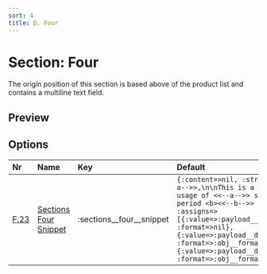 ```yaml
---
sort: 4
title: D. Four
---
```


# Section: Four

The origin position of this section is based above of the product list and contains a multiline text field. 


## Preview

<div >
    <canvas id='canvas' search='four' palette='section_detail'></canvas>
</div>
<script src="../assets/js/marker.js"></script>  
 

## Options

| **Nr** | **Name** | **Key** | **Default** | **Description** |
| :--- | :--- | :--- | :--- | :--- |
| [F.23](/options/#sections) | [Sections Four Snippet](/options/sections__four__snippet) | :sections__four__snippet | `{:content=>nil, :struct=>"Greetings from <<--a-->>,\n\nThis is a <u>demo invoice</u> for usage of <<--a-->> services for billing period <b><<--b-->> - <<--c-->></b>.", :assigns=>[{:value=>:payload__from__address__name, :format=>nil}, {:value=>:payload__date__period__from, :format=>:obj__format_types__date__short}, {:value=>:payload__date__period__to, :format=>:obj__format_types__date__default}]}` | Define text for section "four". |


